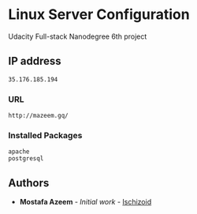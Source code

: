 # Linux Server Configuration

Udacity Full-stack Nanodegree 6th project


## IP address
```
35.176.185.194
```

### URL

```
http://mazeem.gq/
```


### Installed Packages


```
apache
postgresql
```



## Authors

* **Mostafa Azeem** - *Initial work* - [Ischizoid](https://github.com/ischizoid/)

